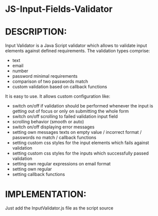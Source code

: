 # JS-Input-Fields-Validator
# DESCRIPTION:

Input Validator is a Java Script validator which allows to validate input elements against defined requirements. The validation types comprise:
- text
- email 
- number
- password minimal requirements
- comparison of two passwords match
- custom validation based on callback functions


It is easy to use. It allows custom configuration like:
- switch on/off if validation should be performed whenever the input is getting out of focus or only on submitting the whole form
- switch on/off scrolling to failed validation input field
- scrolling behavior (smooth or auto)
- switch on/off displaying error messages 
- setting own messages texts on empty value / incorrect format / passwords no match / callback functions
- setting custom css styles for the input elements which fails against validation
- setting custom css styles for the inputs which successfully passed validation
- setting own regular expressions on email format
- setting own regular 
- setting callback functions 

# IMPLEMENTATION:
Just add the InputValidator.js file as the script source <script src='InputValidator.js'> and initialize the Validator class.
When initializing the class, you pass all the configurations which you require as an object parameter. All the input elements to be validated must have data-inputvalidator attribute with specific options as the attribute value. You can user whatever number of your message or callback variable. Just NOTE that message0 is reserved for the message displaying on empty (not filled out) input, so start numbering your messages with message1, message2 or whatever number except for 0.
Each parameter is separated by '&' sign and must be set in one of the following ways:

# FORMAT OF data-inputvalidator:
data-inputvalidator="type&messageID&callbackID&messageID" 
or 
in case of passwords validation (comparison of two passwords match) you add one more message like data-inputvalidator="password&messageID&messageID&callbackID&messageID"

- data-inputvalidator="**text**" -> validates only if the value is empty

- data-inputvalidator="**text&&callback1&message5**" -> will call the callback function (callback function assigned to callback1 variable in the your configuration) which displays message5, **NOTICE that there are two '&&' after the type**, it is because the second parameter should be message, so if there is no message, you just omit it and put next '&' separator sign
   
- data-inputvalidator="**email&message1&callback2&message8**" -> validates email, if in incorrect format, message1 will be displayed, if not empty, callback2 is called and if false returned, it will display meesage8

- data-inputvalidator="**digit@message2**" -> if not a number, display message 2

- data-inputvalidator="**digit@message2&callback2&message3**" -> if not a number, display message 2, if number is valid, call the callback2 function which will display message3 on false return

- data-inputvalidator="**password1&message4&message5**" -> if not correct format of password, display message4, if there exists second input field for re-entering password and it does not match this one, display message5; **NOTE that password type MUST ALWAYS by as password1 variable and the second password as password2 (even if there is only one password field, you must name the variable password1 !!!)**

- data-inputvalidator="**password2&message4&message5**" -> the same settings as password1

# CALLBACK FUNCTIONS:
Callback functions can be called on whatever input except for passwords (minimal requirements for password format is passed as a regex in your custom options, as a default it is set 6 up to 20 characters and at least one uppercase letter and one digit.

Due to callback functions you can make whatever additional check which you want, for instance check if the text field is of at least x length, or make the callback function which checks if the entered email already exists in your database etc.

For instance, you can validate if any option from SELECT element was selected, see the example in the EXAMPLE section.
**BUT KEEP IN MIND, if there is no message after the 'text' type and you want to set callback on that element, DON'T FORGET TO SEPARATE WITH TWO '&&' (data-inputvalidator['text&&callbackID&messageID']) !!!!!!**

# SUBMITTING THE FORM:
When submitting the form (doesn't have to be form, it could be e.g. a div wrapper of the input elements) you call a class method validateForm(parent element) with a parent element (form / div / section or whatever) as a parameter of the method. Assign a variable to this calling method, the method returns true or false based on if all the input fields were validated successfully or failed. If true is returned, make you action (submit the form etc.).


# CUSTOM CONFIGURATION
All the custom configurations are passed as an object parameter when initializing the Class. Options to configure are as follows:

**- validate_only_on_submit** = if true, validation of input fields gets executed only when submitting the whole form (which means not on blur event of particular inputs)

**- scroll_to_input** = if set to true, page will scroll to the inputs (scroll_to_input has higher priority than scroll_to_alert)

**- scroll_behavior** = smooth or auto scrolling (default is smooth), if set to 'auto', the scroll will jump to the spot

**_ custom_styles_change** = object, css styles which will be applied on the input fields when the validation of the field fails (defaulty set as borderColor: 'red', borderStyle: 'solid'), **CSS PROPERTIES MUST BE SET WITHOUT HYPHEN, for instance the border-color property must be set as borderColor**

**- custom_styles_initial** = object, css styles which will be applied on the input fields when the validation of the field succeeds (defaulty set as borderColor: 'rgb(118,118,118), borderStyle: 'solid')

**- error_message_styles** = object, css styles of the messages 

**- error_message_display** = true if the error message should be displayed

**- error_messages** = object, set the message you want, 'message0' is always assigned to message on not filled out input field

**- callbacks** = object, callback functions to be executed on the field - must return true on success and false on failure

**- password_regex** = regular expression for password requirements, defaulty set to 6-20 chars with at least one uppercase letter and one number (this regex: /^(?=.*\d)(?=.*[a-z])(?=.*[A-Z]).{6,20}$/  )



   
   
